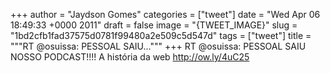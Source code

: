 
+++
author = "Jaydson Gomes"
categories = ["tweet"]
date = "Wed Apr 06 18:49:33 +0000 2011"
draft = false
image = "{TWEET_IMAGE}"
slug = "1bd2cfb1fad37575d0781f99480a2e509c5d547d"
tags = ["tweet"]
title = """RT @osuissa: PESSOAL SAIU..."""
+++
RT @osuissa: PESSOAL SAIU NOSSO PODCAST!!!! A história da web http://ow.ly/4uC25
